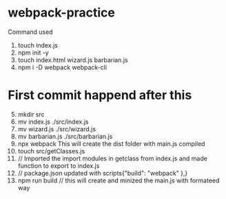 # webpack-practice

Command used

1. touch index.js
2. npm init -y
3. touch index.html wizard.js barbarian.js
4. npm i -D webpack webpack-cli

# First commit happend after this

5. mkdir src
6. mv index.js ./src/index.js
7. mv wizard.js ./src/wizard.js
8. mv barbarian.js ./src/barbarian.js
9. npx webpack This will create the dist folder with main.js compiled
10. touch src/getClasses.js
11. // Imported the import modules in getclass from index.js and made function to export to index.js
12. // package.json updated with scripts{"build": "webpack" },}
13. npm run build // this will create and minized the main.js with formateed way
